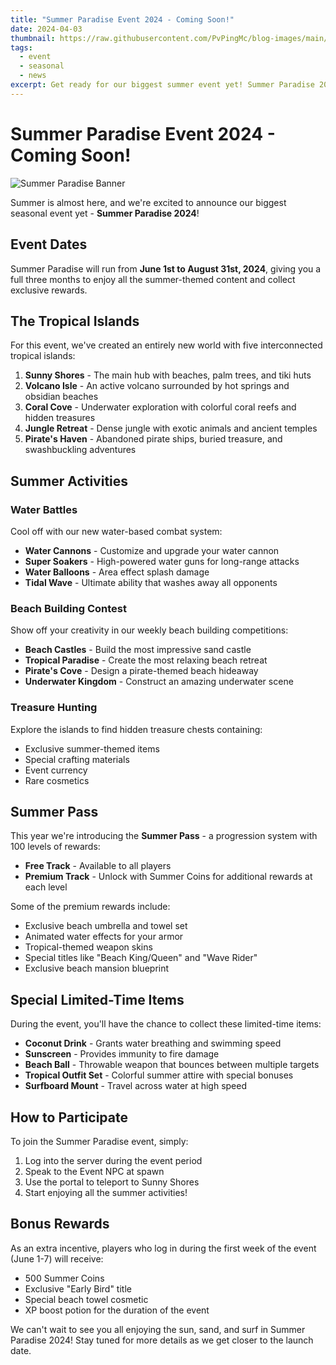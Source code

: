 ```yaml
---
title: "Summer Paradise Event 2024 - Coming Soon!"
date: 2024-04-03
thumbnail: https://raw.githubusercontent.com/PvPingMc/blog-images/main/summer-event.jpg
tags:
  - event
  - seasonal
  - news
excerpt: Get ready for our biggest summer event yet! Summer Paradise 2024 brings tropical islands, water battles, exclusive rewards, and more!
---
```


# Summer Paradise Event 2024 - Coming Soon!

![Summer Paradise Banner](https://raw.githubusercontent.com/PvPingMc/blog-images/main/summer-event.jpg)

Summer is almost here, and we're excited to announce our biggest seasonal event yet - **Summer Paradise 2024**!

## Event Dates

Summer Paradise will run from **June 1st to August 31st, 2024**, giving you a full three months to enjoy all the summer-themed content and collect exclusive rewards.

## The Tropical Islands

For this event, we've created an entirely new world with five interconnected tropical islands:

1. **Sunny Shores** - The main hub with beaches, palm trees, and tiki huts
2. **Volcano Isle** - An active volcano surrounded by hot springs and obsidian beaches
3. **Coral Cove** - Underwater exploration with colorful coral reefs and hidden treasures
4. **Jungle Retreat** - Dense jungle with exotic animals and ancient temples
5. **Pirate's Haven** - Abandoned pirate ships, buried treasure, and swashbuckling adventures

## Summer Activities

### Water Battles

Cool off with our new water-based combat system:

- **Water Cannons** - Customize and upgrade your water cannon
- **Super Soakers** - High-powered water guns for long-range attacks
- **Water Balloons** - Area effect splash damage
- **Tidal Wave** - Ultimate ability that washes away all opponents

### Beach Building Contest

Show off your creativity in our weekly beach building competitions:

- **Beach Castles** - Build the most impressive sand castle
- **Tropical Paradise** - Create the most relaxing beach retreat
- **Pirate's Cove** - Design a pirate-themed beach hideaway
- **Underwater Kingdom** - Construct an amazing underwater scene

### Treasure Hunting

Explore the islands to find hidden treasure chests containing:

- Exclusive summer-themed items
- Special crafting materials
- Event currency
- Rare cosmetics

## Summer Pass

This year we're introducing the **Summer Pass** - a progression system with 100 levels of rewards:

- **Free Track** - Available to all players
- **Premium Track** - Unlock with Summer Coins for additional rewards at each level

Some of the premium rewards include:

- Exclusive beach umbrella and towel set
- Animated water effects for your armor
- Tropical-themed weapon skins
- Special titles like "Beach King/Queen" and "Wave Rider"
- Exclusive beach mansion blueprint

## Special Limited-Time Items

During the event, you'll have the chance to collect these limited-time items:

- **Coconut Drink** - Grants water breathing and swimming speed
- **Sunscreen** - Provides immunity to fire damage
- **Beach Ball** - Throwable weapon that bounces between multiple targets
- **Tropical Outfit Set** - Colorful summer attire with special bonuses
- **Surfboard Mount** - Travel across water at high speed

## How to Participate

To join the Summer Paradise event, simply:

1. Log into the server during the event period
2. Speak to the Event NPC at spawn
3. Use the portal to teleport to Sunny Shores
4. Start enjoying all the summer activities!

## Bonus Rewards

As an extra incentive, players who log in during the first week of the event (June 1-7) will receive:

- 500 Summer Coins
- Exclusive "Early Bird" title
- Special beach towel cosmetic
- XP boost potion for the duration of the event

We can't wait to see you all enjoying the sun, sand, and surf in Summer Paradise 2024! Stay tuned for more details as we get closer to the launch date. 